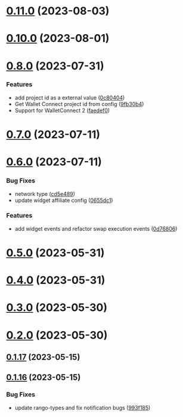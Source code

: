 # [0.11.0](https://github.com/rango-exchange/rango-client/compare/queue-manager-demo@0.10.0...queue-manager-demo@0.11.0) (2023-08-03)



# [0.10.0](https://github.com/rango-exchange/rango-client/compare/queue-manager-demo@0.9.0...queue-manager-demo@0.10.0) (2023-08-01)



# [0.8.0](https://github.com/rango-exchange/rango-client/compare/queue-manager-demo@0.7.0...queue-manager-demo@0.8.0) (2023-07-31)


### Features

* add project id as a external value ([0c80404](https://github.com/rango-exchange/rango-client/commit/0c80404a8cacb6c5b0338dea1e416b0b11db254b))
* Get Wallet Connect project id from config ([9fb30b4](https://github.com/rango-exchange/rango-client/commit/9fb30b4b1a83e2005bbf42553298f24b1e278e1c))
* Support for WalletConnect 2 ([faedef0](https://github.com/rango-exchange/rango-client/commit/faedef0b5e6fc3c5ef881cbbe4ec05334cc1c910))



# [0.7.0](https://github.com/rango-exchange/rango-client/compare/queue-manager-demo@0.6.0...queue-manager-demo@0.7.0) (2023-07-11)



# [0.6.0](https://github.com/rango-exchange/rango-client/compare/queue-manager-demo@0.5.0...queue-manager-demo@0.6.0) (2023-07-11)


### Bug Fixes

* network type ([cd5e489](https://github.com/rango-exchange/rango-client/commit/cd5e489a8cdee72be6a697a346b42bbd9ce6bab0))
* update widget affiliate config ([0655dc1](https://github.com/rango-exchange/rango-client/commit/0655dc1949e6e8a9b1efacb71e3f66ac3d1e30fb))


### Features

* add widget events and refactor swap execution events ([0d76806](https://github.com/rango-exchange/rango-client/commit/0d7680693dd77439de38cd0b20f263f6ae8cceb0))



# [0.5.0](https://github.com/rango-exchange/rango-client/compare/queue-manager-demo@0.4.0...queue-manager-demo@0.5.0) (2023-05-31)



# [0.4.0](https://github.com/rango-exchange/rango-client/compare/queue-manager-demo@0.3.0...queue-manager-demo@0.4.0) (2023-05-31)



# [0.3.0](https://github.com/rango-exchange/rango-client/compare/queue-manager-demo@0.2.0...queue-manager-demo@0.3.0) (2023-05-30)



# [0.2.0](https://github.com/rango-exchange/rango-client/compare/queue-manager-demo@0.1.17...queue-manager-demo@0.2.0) (2023-05-30)



## [0.1.17](https://github.com/rango-exchange/rango-client/compare/queue-manager-demo@0.1.16...queue-manager-demo@0.1.17) (2023-05-15)



## [0.1.16](https://github.com/rango-exchange/rango-client/compare/queue-manager-demo@0.1.15...queue-manager-demo@0.1.16) (2023-05-15)


### Bug Fixes

* update rango-types and fix notification bugs ([993f185](https://github.com/rango-exchange/rango-client/commit/993f185e0b8c5e5e15a2c65ba2d85d1f9c8daa90))



